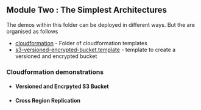 ## Module Two : The Simplest Architectures

The demos within this folder can be deployed in different ways. But the are organised as follows

* [cloudformation](cloudformation) - Folder of cloudformation templates
* [s3-versioned-encrypted-bucket.template](cloudformation/s3-versioned-encrypted-bucket.template) - template to create a versioned and encrypted bucket


### Cloudformation demonstrations

* #### Versioned and Encrpyted S3 Bucket

* #### Cross Region Replication
